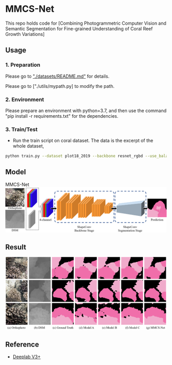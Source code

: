 # MMCS-Net
This repo holds code for [Combining Photogrammetric Computer Vision and Semantic Segmentation for Fine-grained Understanding of Coral Reef Growth Variations]

## Usage

### 1. Preparation

Please go to ["./datasets/README.md"](datasets/README.md) for details.

Please go to ["./utils/mypath.py] to modify the path.

### 2. Environment

Please prepare an environment with python=3.7, and then use the command "pip install -r requirements.txt" for the dependencies.

### 3. Train/Test
- Run the train script on coral dataset. The data is the excerpt of the whole dataset, 

```bash
python train.py --dataset plot18_2019 --backbone resnet_rgbd --use_balanced_weights --kfoldval True
```

## Model
MMCS-Net
![avatar](./img/img2.png)


## Result
![avatar](./img/img1.png)

## Reference
* [Deeplab V3+](https://github.com/jfzhang95/pytorch-deeplab-xception)
